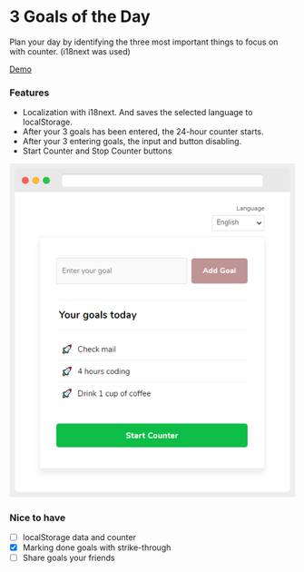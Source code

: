 # 3 Goals of the Day

Plan your day by identifying the three most important things to focus on with counter. (i18next was used)

[Demo](https://ozknozsrt.github.io/kojs-exercises/3goalsoftheday/)

### Features
- Localization with i18next. And saves the selected language to localStorage.
- After your 3 goals has been entered, the 24-hour counter starts.
- After your 3 entering goals, the input and button disabling.
- Start Counter and Stop Counter buttons

![3 Goals of the Day](scrnst.png)

### Nice to have
- [ ] localStorage data and counter
- [x] Marking done goals with strike-through
- [ ] Share goals your friends

